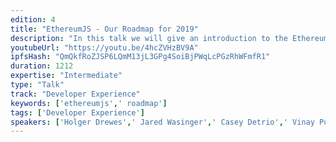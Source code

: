 ```yaml
---
edition: 4
title: "EthereumJS - Our Roadmap for 2019"
description: "In this talk we will give an introduction to the EthereumJS ecosystem and the various libraries we are maintaining and provide an outlook on future developments. We will tell you about the state of our virtual machine implementation and plans on Ewasm integration and we will retrace the progress on our client project. We will further talk about where we think we can contribute to the latest sharding research efforts and explain why we get more and more excited about TypeScript, what AssemblyScript is and what all this has to do with progress and future integration of an Ewasm virtual machine. This will be a combined talk by various members of the EthereumJS team."
youtubeUrl: "https://youtu.be/4hcZVHzBV9A"
ipfsHash: "QmQkfRoZJSP6LQmM13jL3GPg4SoiBjPWqLcPGzRhWFmfR1"
duration: 1212
expertise: "Intermediate"
type: "Talk"
track: "Developer Experience"
keywords: ['ethereumjs',' roadmap']
tags: ['Developer Experience']
speakers: ['Holger Drewes',' Jared Wasinger',' Casey Detrio',' Vinay Pulim',' Alex Beregszaszi']
---
```

